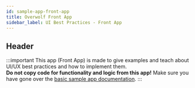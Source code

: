 ```yaml
---
id: sample-app-front-app
title: Overwolf Front App
sidebar_label: UI Best Practices - Front App
---
```



## Header

:::important
This app (Front App) is made to give examples and teach about UI/UX best practices and how to implement them.  
**Do not copy code for functionality and logic from this app!**  Make sure you have gone over the [basic sample app documentation](sample-app-overview).
:::
